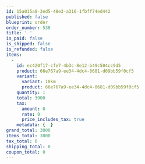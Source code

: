 ```yaml
---
id: 15a015a8-3ed5-48e3-a316-1fbff74ed442
published: false
blueprint: order
order_number: 538
title: ' '
is_paid: false
is_shipped: false
is_refunded: false
items:
  -
    id: ec420f17-cfe7-4b3c-8e12-b49c504cc9d5
    product: 66e767a9-ee34-4dc4-8681-d09bb59f0cf5
    variant:
      variant: 10km
      product: 66e767a9-ee34-4dc4-8681-d09bb59f0cf5
    quantity: 1
    total: 3000
    tax:
      amount: 0
      rate: 0
      price_includes_tax: true
    metadata: {  }
grand_total: 3000
items_total: 3000
tax_total: 0
shipping_total: 0
coupon_total: 0
---
```


